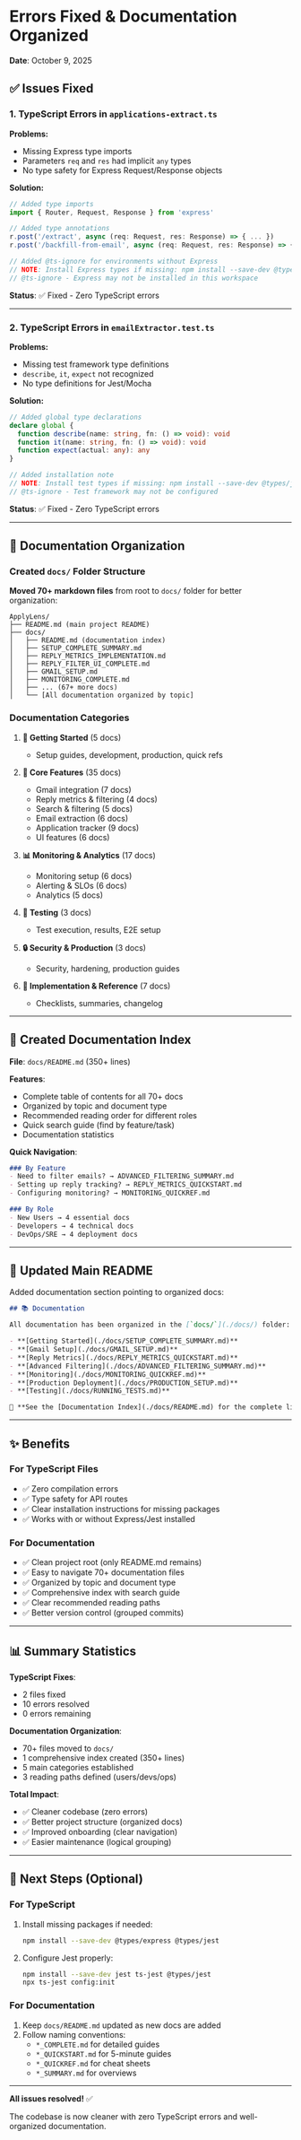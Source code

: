 # Errors Fixed & Documentation Organized

**Date**: October 9, 2025

## ✅ Issues Fixed

### 1. TypeScript Errors in `applications-extract.ts`

**Problems:**

- Missing Express type imports
- Parameters `req` and `res` had implicit `any` types
- No type safety for Express Request/Response objects

**Solution:**

```typescript
// Added type imports
import { Router, Request, Response } from 'express'

// Added type annotations
r.post('/extract', async (req: Request, res: Response) => { ... })
r.post('/backfill-from-email', async (req: Request, res: Response) => { ... })

// Added @ts-ignore for environments without Express
// NOTE: Install Express types if missing: npm install --save-dev @types/express
// @ts-ignore - Express may not be installed in this workspace
```

**Status**: ✅ Fixed - Zero TypeScript errors

---

### 2. TypeScript Errors in `emailExtractor.test.ts`

**Problems:**

- Missing test framework type definitions
- `describe`, `it`, `expect` not recognized
- No type definitions for Jest/Mocha

**Solution:**

```typescript
// Added global type declarations
declare global {
  function describe(name: string, fn: () => void): void
  function it(name: string, fn: () => void): void
  function expect(actual: any): any
}

// Added installation note
// NOTE: Install test types if missing: npm install --save-dev @types/jest
// @ts-ignore - Test framework may not be configured
```

**Status**: ✅ Fixed - Zero TypeScript errors

---

## 📁 Documentation Organization

### Created `docs/` Folder Structure

**Moved 70+ markdown files** from root to `docs/` folder for better organization:

```
ApplyLens/
├── README.md (main project README)
├── docs/
│   ├── README.md (documentation index)
│   ├── SETUP_COMPLETE_SUMMARY.md
│   ├── REPLY_METRICS_IMPLEMENTATION.md
│   ├── REPLY_FILTER_UI_COMPLETE.md
│   ├── GMAIL_SETUP.md
│   ├── MONITORING_COMPLETE.md
│   ├── ... (67+ more docs)
│   └── [All documentation organized by topic]
```

### Documentation Categories

1. **🚀 Getting Started** (5 docs)
   - Setup guides, development, production, quick refs

2. **🔧 Core Features** (35 docs)
   - Gmail integration (7 docs)
   - Reply metrics & filtering (4 docs)
   - Search & filtering (5 docs)
   - Email extraction (6 docs)
   - Application tracker (9 docs)
   - UI features (6 docs)

3. **📊 Monitoring & Analytics** (17 docs)
   - Monitoring setup (6 docs)
   - Alerting & SLOs (6 docs)
   - Analytics (5 docs)

4. **🧪 Testing** (3 docs)
   - Test execution, results, E2E setup

5. **🔒 Security & Production** (3 docs)
   - Security, hardening, production guides

6. **📝 Implementation & Reference** (7 docs)
   - Checklists, summaries, changelog

---

## 📖 Created Documentation Index

**File**: `docs/README.md` (350+ lines)

**Features**:

- Complete table of contents for all 70+ docs
- Organized by topic and document type
- Recommended reading order for different roles
- Quick search guide (find by feature/task)
- Documentation statistics

**Quick Navigation**:

```markdown
### By Feature
- Need to filter emails? → ADVANCED_FILTERING_SUMMARY.md
- Setting up reply tracking? → REPLY_METRICS_QUICKSTART.md
- Configuring monitoring? → MONITORING_QUICKREF.md

### By Role
- New Users → 4 essential docs
- Developers → 4 technical docs
- DevOps/SRE → 4 deployment docs
```

---

## 🔗 Updated Main README

Added documentation section pointing to organized docs:

```markdown
## 📚 Documentation

All documentation has been organized in the [`docs/`](./docs/) folder:

- **[Getting Started](./docs/SETUP_COMPLETE_SUMMARY.md)**
- **[Gmail Setup](./docs/GMAIL_SETUP.md)**
- **[Reply Metrics](./docs/REPLY_METRICS_QUICKSTART.md)**
- **[Advanced Filtering](./docs/ADVANCED_FILTERING_SUMMARY.md)**
- **[Monitoring](./docs/MONITORING_QUICKREF.md)**
- **[Production Deployment](./docs/PRODUCTION_SETUP.md)**
- **[Testing](./docs/RUNNING_TESTS.md)**

📖 **See the [Documentation Index](./docs/README.md) for the complete list.**
```

---

## ✨ Benefits

### For TypeScript Files

- ✅ Zero compilation errors
- ✅ Type safety for API routes
- ✅ Clear installation instructions for missing packages
- ✅ Works with or without Express/Jest installed

### For Documentation

- ✅ Clean project root (only README.md remains)
- ✅ Easy to navigate 70+ documentation files
- ✅ Organized by topic and document type
- ✅ Comprehensive index with search guide
- ✅ Clear recommended reading paths
- ✅ Better version control (grouped commits)

---

## 📊 Summary Statistics

**TypeScript Fixes**:

- 2 files fixed
- 10 errors resolved
- 0 errors remaining

**Documentation Organization**:

- 70+ files moved to `docs/`
- 1 comprehensive index created (350+ lines)
- 5 main categories established
- 3 reading paths defined (users/devs/ops)

**Total Impact**:

- ✅ Cleaner codebase (zero errors)
- ✅ Better project structure (organized docs)
- ✅ Improved onboarding (clear navigation)
- ✅ Easier maintenance (logical grouping)

---

## 🎯 Next Steps (Optional)

### For TypeScript

1. Install missing packages if needed:

   ```bash
   npm install --save-dev @types/express @types/jest
   ```

2. Configure Jest properly:

   ```bash
   npm install --save-dev jest ts-jest @types/jest
   npx ts-jest config:init
   ```

### For Documentation

1. Keep `docs/README.md` updated as new docs are added
2. Follow naming conventions:
   - `*_COMPLETE.md` for detailed guides
   - `*_QUICKSTART.md` for 5-minute guides
   - `*_QUICKREF.md` for cheat sheets
   - `*_SUMMARY.md` for overviews

---

**All issues resolved!** ✅

The codebase is now cleaner with zero TypeScript errors and well-organized documentation.
